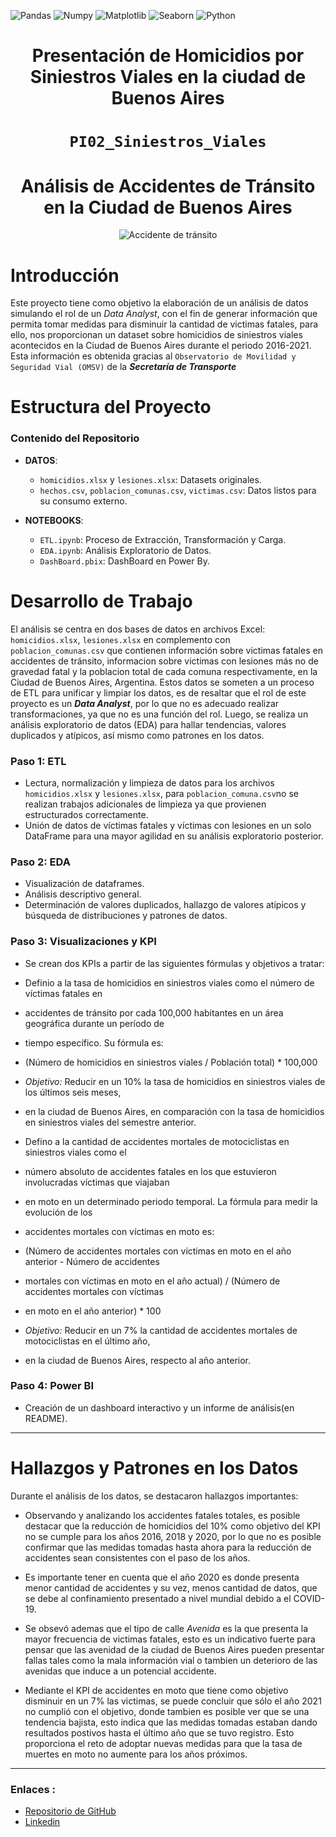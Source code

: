 ![Pandas](https://img.shields.io/badge/-Pandas-333333?style=flat&logo=pandas)
![Numpy](https://img.shields.io/badge/-Numpy-333333?style=flat&logo=numpy)
![Matplotlib](https://img.shields.io/badge/-Matplotlib-333333?style=flat&logo=matplotlib)
![Seaborn](https://img.shields.io/badge/-Seaborn-333333?style=flat&logo=seaborn)
![Python](https://img.shields.io/badge/-Python-333333?style=flat&logo=python)

<h1 align='center'>
 <b>Presentación de Homicidios por Siniestros Viales en la ciudad de Buenos Aires</b>
</h1>

# <h1 align="center">**`PI02_Siniestros_Viales`**</h1>

<h1 align='center'>
 <b>Análisis de Accidentes de Tránsito en la Ciudad de Buenos Aires</b>
</h1>

<p align='center'>
<img src="https://ahorraseguros.mx/wp-content/uploads/2022/12/siniestro.jpg" alt="Accidente de tránsito">
</p>

# Introducción

Este proyecto tiene como objetivo la elaboración de un análisis de datos simulando el rol de un *Data Analyst*, con el fin de generar información que permita tomar medidas para disminuir la cantidad de victimas fatales, para ello, nos proporcionan un dataset sobre homicidios de siniestros viales acontecidos en la Ciudad de Buenos Aires durante el  periodo 2016-2021. Esta información es obtenida gracias al `Observatorio de Movilidad y Seguridad Vial (OMSV)` de la ***Secretaría de Transporte***

# Estructura del Proyecto

### Contenido del Repositorio

- **DATOS**:
  - `homicidios.xlsx` y `lesiones.xlsx`: Datasets originales.
  - `hechos.csv`, `poblacion_comunas.csv`, `victimas.csv`: Datos listos para su consumo externo.
  

- **NOTEBOOKS**:
  - `ETL.ipynb`: Proceso de Extracción, Transformación y Carga.
  - `EDA.ipynb`: Análisis Exploratorio de Datos.
  - `DashBoard.pbix`: DashBoard en Power By.

# Desarrollo de Trabajo

El análisis se centra en dos bases de datos en archivos Excel: `homicidios.xlsx`, `lesiones.xlsx` en complemento con `poblacion_comunas.csv` que contienen información sobre victimas fatales en accidentes de tránsito, informacion sobre victimas con lesiones más no de gravedad fatal y la poblacion total de cada comuna respectivamente, en la Ciudad de Buenos Aires, Argentina. Estos datos se someten a un proceso de ETL para unificar y limpiar los datos, es de resaltar que el rol de este proyecto es un ***Data Analyst***, por lo que no es adecuado realizar transformaciones, ya que no es una función del rol. Luego, se realiza un análisis exploratorio de
datos (EDA) para hallar tendencias, valores duplicados y atípicos, así mismo como patrones en los datos.

### Paso 1: ETL

- Lectura, normalización y limpieza de datos para los archivos `homicidios.xlsx` y `lesiones.xlsx`,
para `poblacion_comuna.csv`no se realizan trabajos adicionales de limpieza ya que provienen estructurados 
correctamente.
- Unión de datos de víctimas fatales y víctimas con lesiones en un solo DataFrame para una mayor agilidad en su análisis exploratorio posterior.

### Paso 2: EDA

- Visualización de dataframes.
- Análisis descriptivo general.
- Determinación de valores duplicados, hallazgo de valores atípicos y búsqueda de distribuciones y patrones de datos.

### Paso 3: Visualizaciones y KPI

- Se crean dos KPIs a partir de las siguientes fórmulas y objetivos a tratar:

- Definio a la tasa de homicidios en siniestros viales como el número de víctimas fatales en 
-    accidentes de tránsito por cada 100,000 habitantes en un área geográfica durante un período de 
-    tiempo específico. Su fórmula es:
-    (Número de homicidios en siniestros viales / Población total) * 100,000
- *Objetivo:* Reducir en un 10% la tasa de homicidios en siniestros viales de los últimos seis meses,
-    en la ciudad de Buenos Aires, en comparación con la tasa de homicidios en siniestros viales del semestre anterior.
- Defino a la cantidad de accidentes mortales de motociclistas en siniestros viales como el 
-    número absoluto de accidentes fatales en los que estuvieron involucradas víctimas que viajaban 
-    en moto en un determinado periodo temporal. La fórmula para medir la evolución de los 
-    accidentes mortales con víctimas en moto es: 
-    (Número de accidentes mortales con víctimas en moto en el año anterior - Número de accidentes 
-    mortales con víctimas en moto en el año actual) / (Número de accidentes mortales con víctimas 
-    en moto en el año anterior) * 100
- *Objetivo:* Reducir en un 7% la cantidad de accidentes mortales de motociclistas en el último año, 
-    en la ciudad de Buenos Aires, respecto al año anterior.


### Paso 4: Power BI

- Creación de un dashboard interactivo y un informe de análisis(en README).

********************************************************************


# Hallazgos y Patrones en los Datos

Durante el análisis de los datos, se destacaron hallazgos importantes:

- Observando y analizando los accidentes fatales totales, es posible destacar que la reducción de homicidios del 10% como objetivo del KPI no se cumple para los años 2016, 2018 y 2020, por lo que no es posible confirmar que las medidas tomadas hasta ahora para la reducción de accidentes sean consistentes con el paso de los años.
- Es importante tener en cuenta que el año 2020 es donde presenta menor cantidad de accidentes y su vez, menos cantidad de datos, que se debe al confinamiento presentado a nivel mundial debido a el COVID-19.
- Se obsevó ademas que el tipo de calle *Avenida* es la que presenta la mayor frecuencia de victimas fatales, esto es un indicativo fuerte para pensar que las avenidad de la ciudad de Buenos Aires pueden presentar fallas tales como la mala información vial o tambien un deterioro de las avenidas que induce a un potencial accidente.

- Mediante el KPI de accidentes en moto que tiene como objetivo disminuir en un 7% las victimas, se puede concluir que sólo el año 2021 no cumplió con el objetivo, donde tambien es posible ver que se una tendencia bajista, esto indica que las medidas tomadas estaban dando resultados postivos hasta el último año que se tuvo registro. Esto proporciona el reto de adoptar nuevas medidas para que la tasa de muertes en moto no aumente para los años próximos.


***

### Enlaces :

* [Repositorio de GitHub](https://github.com/santiagrueda/PI02_Siniestros_Viales_CABA)
* [Linkedin](https://www.linkedin.com/in/santiago-rueda-mira-050b55113/)

